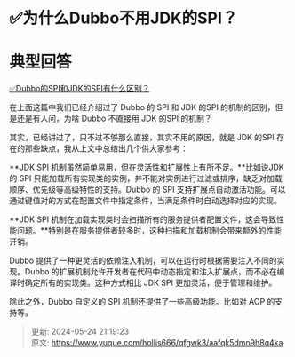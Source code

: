 # ✅为什么Dubbo不用JDK的SPI？

# 典型回答


[✅Dubbo的SPI和JDK的SPI有什么区别？](https://www.yuque.com/hollis666/qfgwk3/eu2hm5yzpmo51kwg)



在上面这篇中我们已经介绍过了 Dubbo 的 SPI 和 JDK 的SPI 的机制的区别，但是还是有人问，为啥 Dubbo 不直接用 JDK 的SPI 的机制？



其实，已经讲过了，只不过不够那么直接，其实不用的原因，就是 JDK 的SPI 存在的那些缺点，我从上文中总结出几个供大家参考：



**JDK SPI 机制虽然简单易用，但在灵活性和扩展性上有所不足。**比如说JDK的 SPI 只能加载所有实现类的实例，并不能对实例进行过滤或排序，缺乏对加载顺序、优先级等高级特性的支持。Dubbo 的 SPI 支持扩展点自动激活功能。可以通过键值对的方式在配置文件中指定条件，当满足条件时自动选择对应的实现。



**JDK SPI 机制在加载实现类时会扫描所有的服务提供者配置文件，这会导致性能问题。**特别是在服务提供者较多时，这种扫描和加载机制会带来额外的性能开销。



Dubbo 提供了一种更灵活的依赖注入机制，可以在运行时根据需要注入不同的实现。Dubbo 的扩展机制允许开发者在代码中动态指定和注入扩展点，而不必在编译时确定所有的实现类。这种方式相比 JDK SPI 更加灵活，便于管理和维护。



除此之外，Dubbo 自定义的 SPI 机制还提供了一些高级功能。比如对 AOP 的支持等。



> 更新: 2024-05-24 21:19:23  
> 原文: <https://www.yuque.com/hollis666/qfgwk3/aafqk5dmn9h8q4ka>